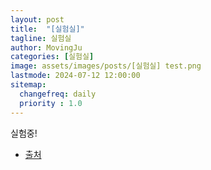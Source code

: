 ```yaml
---
layout: post
title:  "[실험실]"
tagline: 실험실
author: MovingJu
categories: [실험실]
image: assets/images/posts/[실험실] test.png
lastmode: 2024-07-12 12:00:00
sitemap:
  changefreq: daily
  priority : 1.0
---
```


실험중!

- [출처](https://movingju.github.io/책-리뷰-침묵의-봄/#출처)